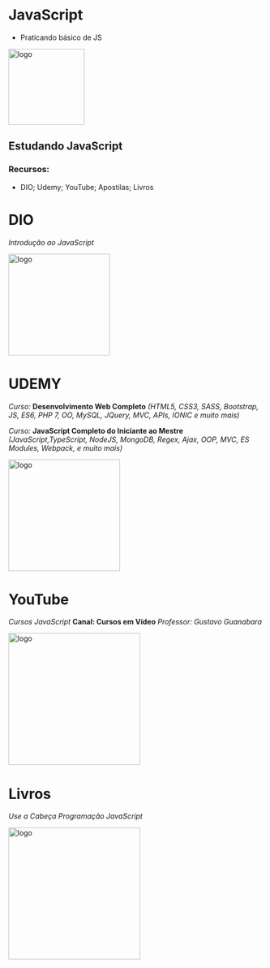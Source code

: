 # JavaScript
* Praticando básico de JS

<img src="https://github.com/PBPaschoal/JS-Praticando/blob/main/Imagens/JS-Logo.png?raw=true" alt="logo" width="150px">

## Estudando JavaScript
### Recursos:
* DIO; Udemy; YouTube; Apostilas; Livros

# DIO
*Introdução ao JavaScript*

<img src="https://github.com/PBPaschoal/JS-Praticando/blob/main/Imagens/Dio-Logo.png?raw=true" alt="logo" width="200px">

# UDEMY
*Curso:* **Desenvolvimento Web Completo** *(HTML5, CSS3, SASS, Bootstrap, JS, ES6, PHP 7, OO, MySQL, JQuery, MVC, APIs, IONIC e muito mais)*

*Curso:* **JavaScript Completo do Iniciante ao Mestre** *(JavaScript,TypeScript, NodeJS, MongoDB, Regex, Ajax, OOP, MVC, ES Modules, Webpack, e muito mais)*

<img src="https://github.com/PBPaschoal/JS-Praticando/blob/main/Imagens/Udemy-Logo.png?raw=true" alt="logo" width="220px">

# YouTube
*Cursos JavaScript* **Canal: Cursos em Vídeo** *Professor: Gustavo Guanabara*

<img src="https://github.com/PBPaschoal/JS-Praticando/blob/main/Imagens/YouTube-Logo.png?raw=true" alt="logo" width="260px">

# Livros
*Use a Cabeça Programação JavaScript*

<img src="https://github.com/PBPaschoal/JS-Praticando/blob/main/Imagens/Livro-Use-a-Cabe%C3%A7a-JavaScrupt.png?raw=true" alt="logo" width="260px">
